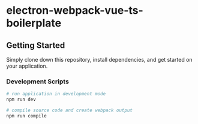 # electron-webpack-vue-ts-boilerplate

## Getting Started
Simply clone down this repository, install dependencies, and get started on your application.

### Development Scripts

```bash
# run application in development mode
npm run dev

# compile source code and create webpack output
npm run compile
```
